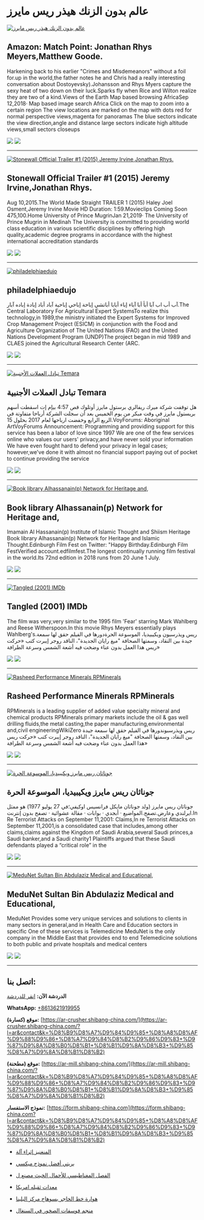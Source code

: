 # عالم بدون الزنك هيذر ريس مايرز

<a href="https://swt.shibang-china.com/?l=ar&img&k=%D8%B9%D8%A7%D9%84%D9%85+%D8%A8%D8%AF%D9%88%D9%86+%D8%A7%D9%84%D8%B2%D9%86%D9%83+%D9%87%D9%8A%D8%B0%D8%B1+%D8%B1%D9%8A%D8%B3+%D9%85%D8%A7%D9%8A%D8%B1%D8%B2" target="_blank">![عالم بدون الزنك هيذر ريس مايرز](http://static.shibang-china.com/all-800x300/1247.jpg)</a>

## Amazon: Match Point: Jonathan Rhys Meyers,Matthew Goode.
Harkening back to his earlier &quot;Crimes and Misdemeanors&quot; without a foil for.up in the world,the father notes he and Chris had a really interesting conversation about Dostoyevsky).Johansson and Rhys Myers capture the sexy heat of two down on their luck.Sparks fly when Rice and Wilton realize they are two of a kind.Views of the Earth Map based browsing AfricaSep 12,2018&#0183;&#32;Map based image search Africa Click on the map to zoom into a certain region The view locations are marked on the map with dots red for normal perspective views,magenta for panoramas The blue sectors indicate the view direction,angle and distance large sectors indicate high altitude views,small sectors closeups


<a href="https://whatsapp.shibangsoft.com/WhatsApp.php" target="_blank" title="WhatsApp">![](http://static.shibang-china.com/icon/whatsapp.png)</a> <a href="https://swt.shibang-china.com/?l=ar&icon&k=%D8%B9%D8%A7%D9%84%D9%85+%D8%A8%D8%AF%D9%88%D9%86+%D8%A7%D9%84%D8%B2%D9%86%D9%83+%D9%87%D9%8A%D8%B0%D8%B1+%D8%B1%D9%8A%D8%B3+%D9%85%D8%A7%D9%8A%D8%B1%D8%B2" target="_blank">![](http://static.shibang-china.com/icon/chat-ar.png)</a>

---

<a href="https://swt.shibang-china.com/?l=ar&img&k=%D8%B9%D8%A7%D9%84%D9%85+%D8%A8%D8%AF%D9%88%D9%86+%D8%A7%D9%84%D8%B2%D9%86%D9%83+%D9%87%D9%8A%D8%B0%D8%B1+%D8%B1%D9%8A%D8%B3+%D9%85%D8%A7%D9%8A%D8%B1%D8%B2" target="_blank">![Stonewall Official Trailer #1 (2015) Jeremy Irvine,Jonathan Rhys.](http://static.shibang-china.com/all-800x300/1159.jpg)</a>

## Stonewall Official Trailer #1 (2015) Jeremy Irvine,Jonathan Rhys.
Aug 10,2015.The World Made Straight TRAILER 1 (2015) Haley Joel Osment,Jeremy Irvine Movie HD Duration: 1:59.Movieclips Coming Soon 475,100.Home University of Prince MugrinJan 21,2019&#0183;&#32;The University of Prince Mugrin in Medinah The University is committed to providing world class education in various scientific disciplines by offering high quality,academic degree programs in accordance with the highest international accreditation standards


<a href="https://whatsapp.shibangsoft.com/WhatsApp.php" target="_blank" title="WhatsApp">![](http://static.shibang-china.com/icon/whatsapp.png)</a> <a href="https://swt.shibang-china.com/?l=ar&icon&k=%D8%B9%D8%A7%D9%84%D9%85+%D8%A8%D8%AF%D9%88%D9%86+%D8%A7%D9%84%D8%B2%D9%86%D9%83+%D9%87%D9%8A%D8%B0%D8%B1+%D8%B1%D9%8A%D8%B3+%D9%85%D8%A7%D9%8A%D8%B1%D8%B2" target="_blank">![](http://static.shibang-china.com/icon/chat-ar.png)</a>

---

<a href="https://swt.shibang-china.com/?l=ar&img&k=%D8%B9%D8%A7%D9%84%D9%85+%D8%A8%D8%AF%D9%88%D9%86+%D8%A7%D9%84%D8%B2%D9%86%D9%83+%D9%87%D9%8A%D8%B0%D8%B1+%D8%B1%D9%8A%D8%B3+%D9%85%D8%A7%D9%8A%D8%B1%D8%B2" target="_blank">![philadelphiaedujo](http://static.shibang-china.com/all-800x300/687.jpg)</a>

## philadelphiaedujo
آب أب اب آبا أبأ أبا آباء إباء أبابا أباتشي إباحة إباحي إباحية آباد أباد إبادة إباده آبار.The Central Laboratory For Agricultural Expert SystemsTo realize this technology,in 1989,the ministry initiated the Expert Systems for Improved Crop Management Project (ESICM) in conjunction with the Food and Agriculture Organization of The United Nations (FAO) and the United Nations Development Program (UNDP)The project began in mid 1989 and CLAES joined the Agricultural Research Center (ARC.


<a href="https://whatsapp.shibangsoft.com/WhatsApp.php" target="_blank" title="WhatsApp">![](http://static.shibang-china.com/icon/whatsapp.png)</a> <a href="https://swt.shibang-china.com/?l=ar&icon&k=%D8%B9%D8%A7%D9%84%D9%85+%D8%A8%D8%AF%D9%88%D9%86+%D8%A7%D9%84%D8%B2%D9%86%D9%83+%D9%87%D9%8A%D8%B0%D8%B1+%D8%B1%D9%8A%D8%B3+%D9%85%D8%A7%D9%8A%D8%B1%D8%B2" target="_blank">![](http://static.shibang-china.com/icon/chat-ar.png)</a>

---

<a href="https://swt.shibang-china.com/?l=ar&img&k=%D8%B9%D8%A7%D9%84%D9%85+%D8%A8%D8%AF%D9%88%D9%86+%D8%A7%D9%84%D8%B2%D9%86%D9%83+%D9%87%D9%8A%D8%B0%D8%B1+%D8%B1%D9%8A%D8%B3+%D9%85%D8%A7%D9%8A%D8%B1%D8%B2" target="_blank">![تبادل العملات الأجنبية Temara](http://static.shibang-china.com/all-800x300/805.jpg)</a>

## تبادل العملات الأجنبية Temara
هل توقفت شركة ميرك ريفالري برستول مايرز أوتلوك قص 4:57 بيإم إت اسقطت أسهم بريستول مايرز في وقت مبكر من يوم الخميس بعد أن سجلت الشركة أرباحا متفاوتة في الربع الرابع وخفضت ارباحها لعام 2017 بحلول 15.VoyForums: Aboriginal ArtVoyForums Announcement: Programming and providing support for this service has been a labor of love since 1997 We are one of the few services online who values our users' privacy,and have never sold your information We have even fought hard to defend your privacy in legal cases; however,we've done it with almost no financial support paying out of pocket to continue providing the service


<a href="https://whatsapp.shibangsoft.com/WhatsApp.php" target="_blank" title="WhatsApp">![](http://static.shibang-china.com/icon/whatsapp.png)</a> <a href="https://swt.shibang-china.com/?l=ar&icon&k=%D8%B9%D8%A7%D9%84%D9%85+%D8%A8%D8%AF%D9%88%D9%86+%D8%A7%D9%84%D8%B2%D9%86%D9%83+%D9%87%D9%8A%D8%B0%D8%B1+%D8%B1%D9%8A%D8%B3+%D9%85%D8%A7%D9%8A%D8%B1%D8%B2" target="_blank">![](http://static.shibang-china.com/icon/chat-ar.png)</a>

---

<a href="https://swt.shibang-china.com/?l=ar&img&k=%D8%B9%D8%A7%D9%84%D9%85+%D8%A8%D8%AF%D9%88%D9%86+%D8%A7%D9%84%D8%B2%D9%86%D9%83+%D9%87%D9%8A%D8%B0%D8%B1+%D8%B1%D9%8A%D8%B3+%D9%85%D8%A7%D9%8A%D8%B1%D8%B2" target="_blank">![Book library Alhassanain(p) Network for Heritage and,](http://static.shibang-china.com/all-800x300/1264.jpg)</a>

## Book library Alhassanain(p) Network for Heritage and,
Imamain Al Hassanain(p) Institute of Islamic Thought and Shiism Heritage Book library Alhassanain(p) Network for Heritage and Islamic Thought.Edinburgh Film Fest on Twitter: &quot;Happy Birthday.Edinburgh Film FestVerified account.edfilmfest.The longest continually running film festival in the world.Its 72nd edition in 2018 runs from 20 June 1 July.


<a href="https://whatsapp.shibangsoft.com/WhatsApp.php" target="_blank" title="WhatsApp">![](http://static.shibang-china.com/icon/whatsapp.png)</a> <a href="https://swt.shibang-china.com/?l=ar&icon&k=%D8%B9%D8%A7%D9%84%D9%85+%D8%A8%D8%AF%D9%88%D9%86+%D8%A7%D9%84%D8%B2%D9%86%D9%83+%D9%87%D9%8A%D8%B0%D8%B1+%D8%B1%D9%8A%D8%B3+%D9%85%D8%A7%D9%8A%D8%B1%D8%B2" target="_blank">![](http://static.shibang-china.com/icon/chat-ar.png)</a>

---

<a href="https://swt.shibang-china.com/?l=ar&img&k=%D8%B9%D8%A7%D9%84%D9%85+%D8%A8%D8%AF%D9%88%D9%86+%D8%A7%D9%84%D8%B2%D9%86%D9%83+%D9%87%D9%8A%D8%B0%D8%B1+%D8%B1%D9%8A%D8%B3+%D9%85%D8%A7%D9%8A%D8%B1%D8%B2" target="_blank">![Tangled (2001) IMDb](http://static.shibang-china.com/all-800x300/256.jpg)</a>

## Tangled (2001) IMDb
The film was very,very similar to the 1995 film &#39;Fear&#39; starring Mark Wahlberg and Reese Witherspoon.In this movie Rhys Meyers essentially plays Wahlberg&#39;s.ريس ويذرسبون ويكيبيديا، الموسوعة الحرةدورها في الفيلم حقق لها سمعة جيدة بين النقاد، وسمتها الصحافة "ميغ رايان الجديدة"، الناقد روجر إيبرت كتب «حركت ريس هذا العمل بدون عناء وضخت فيه أشعة الشمس وسرعة الطرافة»


<a href="https://whatsapp.shibangsoft.com/WhatsApp.php" target="_blank" title="WhatsApp">![](http://static.shibang-china.com/icon/whatsapp.png)</a> <a href="https://swt.shibang-china.com/?l=ar&icon&k=%D8%B9%D8%A7%D9%84%D9%85+%D8%A8%D8%AF%D9%88%D9%86+%D8%A7%D9%84%D8%B2%D9%86%D9%83+%D9%87%D9%8A%D8%B0%D8%B1+%D8%B1%D9%8A%D8%B3+%D9%85%D8%A7%D9%8A%D8%B1%D8%B2" target="_blank">![](http://static.shibang-china.com/icon/chat-ar.png)</a>

---

<a href="https://swt.shibang-china.com/?l=ar&img&k=%D8%B9%D8%A7%D9%84%D9%85+%D8%A8%D8%AF%D9%88%D9%86+%D8%A7%D9%84%D8%B2%D9%86%D9%83+%D9%87%D9%8A%D8%B0%D8%B1+%D8%B1%D9%8A%D8%B3+%D9%85%D8%A7%D9%8A%D8%B1%D8%B2" target="_blank">![Rasheed Performance Minerals RPMinerals](http://static.shibang-china.com/all-800x300/37.jpg)</a>

## Rasheed Performance Minerals RPMinerals
RPMinerals is a leading supplier of added value specialty mineral and chemical products RPMinerals primary markets include the oil & gas well drilling fluids,the metal casting,the paper manufacturing,environmental and,civil engineeringWikiZero ريس ويذرسبوندورها في الفيلم حقق لها سمعة جيدة بين النقاد، وسمتها الصحافة "ميغ رايان الجديدة"، الناقد روجر إيبرت كتب «حركت ريس هذا العمل بدون عناء وضخت فيه أشعة الشمس وسرعة الطرافة»


<a href="https://whatsapp.shibangsoft.com/WhatsApp.php" target="_blank" title="WhatsApp">![](http://static.shibang-china.com/icon/whatsapp.png)</a> <a href="https://swt.shibang-china.com/?l=ar&icon&k=%D8%B9%D8%A7%D9%84%D9%85+%D8%A8%D8%AF%D9%88%D9%86+%D8%A7%D9%84%D8%B2%D9%86%D9%83+%D9%87%D9%8A%D8%B0%D8%B1+%D8%B1%D9%8A%D8%B3+%D9%85%D8%A7%D9%8A%D8%B1%D8%B2" target="_blank">![](http://static.shibang-china.com/icon/chat-ar.png)</a>

---

<a href="https://swt.shibang-china.com/?l=ar&img&k=%D8%B9%D8%A7%D9%84%D9%85+%D8%A8%D8%AF%D9%88%D9%86+%D8%A7%D9%84%D8%B2%D9%86%D9%83+%D9%87%D9%8A%D8%B0%D8%B1+%D8%B1%D9%8A%D8%B3+%D9%85%D8%A7%D9%8A%D8%B1%D8%B2" target="_blank">![جوناثان ريس مايرز ويكيبيديا، الموسوعة الحرة](http://static.shibang-china.com/all-800x300/1399.jpg)</a>

## جوناثان ريس مايرز ويكيبيديا، الموسوعة الحرة
جوناثان ريس مايرز (ولد جوناثان مايكل فرانسيس اوكيفي؛في 27 يوليو 1977) هو ممثل ايرلندي وعارض.تصفح.المواضيع &middot; أبجدي &middot; بوابات &middot; مقالة عشوائية &middot; تصفح بدون إنترنت.In Re Terrorist Attacks on September 11,2001: Claims,In re Terrorist Attacks on September 11,2001,is a consolidated case that includes,among other claims,claims against the Kingdom of Saudi Arabia,several Saudi princes,a Saudi banker,and a Saudi charity1 Plaintiffs argued that these Saudi defendants played a “critical role” in the


<a href="https://whatsapp.shibangsoft.com/WhatsApp.php" target="_blank" title="WhatsApp">![](http://static.shibang-china.com/icon/whatsapp.png)</a> <a href="https://swt.shibang-china.com/?l=ar&icon&k=%D8%B9%D8%A7%D9%84%D9%85+%D8%A8%D8%AF%D9%88%D9%86+%D8%A7%D9%84%D8%B2%D9%86%D9%83+%D9%87%D9%8A%D8%B0%D8%B1+%D8%B1%D9%8A%D8%B3+%D9%85%D8%A7%D9%8A%D8%B1%D8%B2" target="_blank">![](http://static.shibang-china.com/icon/chat-ar.png)</a>

---

<a href="https://swt.shibang-china.com/?l=ar&img&k=%D8%B9%D8%A7%D9%84%D9%85+%D8%A8%D8%AF%D9%88%D9%86+%D8%A7%D9%84%D8%B2%D9%86%D9%83+%D9%87%D9%8A%D8%B0%D8%B1+%D8%B1%D9%8A%D8%B3+%D9%85%D8%A7%D9%8A%D8%B1%D8%B2" target="_blank">![MeduNet Sultan Bin Abdulaziz Medical and Educational,](http://static.shibang-china.com/all-800x300/162.jpg)</a>

## MeduNet Sultan Bin Abdulaziz Medical and Educational,
MeduNet Provides some very unique services and solutions to clients in many sectors in general,and in Health Care and Education sectors in specific One of these services is Telemedicine MeduNet is the only company in the Middle East that provides end to end Telemedicine solutions to both public and private hospitals and medical centers

<a href="https://whatsapp.shibangsoft.com/WhatsApp.php" target="_blank" title="WhatsApp">![](http://static.shibang-china.com/icon/whatsapp.png)</a> <a href="https://swt.shibang-china.com/?l=ar&icon&k=%D8%B9%D8%A7%D9%84%D9%85+%D8%A8%D8%AF%D9%88%D9%86+%D8%A7%D9%84%D8%B2%D9%86%D9%83+%D9%87%D9%8A%D8%B0%D8%B1+%D8%B1%D9%8A%D8%B3+%D9%85%D8%A7%D9%8A%D8%B1%D8%B2" target="_blank">![](http://static.shibang-china.com/icon/chat-ar.png)</a>

---
## اتصل بنا:

**الدردشة الآن:** [انقر للدردشة](https://swt.shibang-china.com?l=ar&contact&k=%D8%B9%D8%A7%D9%84%D9%85+%D8%A8%D8%AF%D9%88%D9%86+%D8%A7%D9%84%D8%B2%D9%86%D9%83+%D9%87%D9%8A%D8%B0%D8%B1+%D8%B1%D9%8A%D8%B3+%D9%85%D8%A7%D9%8A%D8%B1%D8%B2)

**WhatsApp:**  [+8613621919955](https://whatsapp.shibangsoft.com/WhatsApp.php)

**موقع (كسارة):** [https://ar-crusher.shibang-china.com/](https://ar-crusher.shibang-china.com/?l=ar&contact&k=%D8%B9%D8%A7%D9%84%D9%85+%D8%A8%D8%AF%D9%88%D9%86+%D8%A7%D9%84%D8%B2%D9%86%D9%83+%D9%87%D9%8A%D8%B0%D8%B1+%D8%B1%D9%8A%D8%B3+%D9%85%D8%A7%D9%8A%D8%B1%D8%B2)

**موقع (مطحنة):** [https://ar-mill.shibang-china.com/](https://ar-mill.shibang-china.com/?l=ar&contact&k=%D8%B9%D8%A7%D9%84%D9%85+%D8%A8%D8%AF%D9%88%D9%86+%D8%A7%D9%84%D8%B2%D9%86%D9%83+%D9%87%D9%8A%D8%B0%D8%B1+%D8%B1%D9%8A%D8%B3+%D9%85%D8%A7%D9%8A%D8%B1%D8%B2)

**نموذج الاستفسار:** [https://form.shibang-china.com](https://form.shibang-china.com?l=ar&contact&k=%D8%B9%D8%A7%D9%84%D9%85+%D8%A8%D8%AF%D9%88%D9%86+%D8%A7%D9%84%D8%B2%D9%86%D9%83+%D9%87%D9%8A%D8%B0%D8%B1+%D8%B1%D9%8A%D8%B3+%D9%85%D8%A7%D9%8A%D8%B1%D8%B2)

* [المنغنيز إثراء آلة](../17/%D8%A7%D9%84%D9%85%D9%86%D8%BA%D9%86%D9%8A%D8%B2%20%D8%A5%D8%AB%D8%B1%D8%A7%D8%A1%20%D8%A2%D9%84%D8%A9.md)

* [بريتي أفضل نموذج ميكسي](../16/%D8%A8%D8%B1%D9%8A%D8%AA%D9%8A%20%D8%A3%D9%81%D8%B6%D9%84%20%D9%86%D9%85%D9%88%D8%B0%D8%AC%20%D9%85%D9%8A%D9%83%D8%B3%D9%8A.md)

* [الفصل المغناطيسي للأحمال الخبث مصنع ل](../18/%D8%A7%D9%84%D9%81%D8%B5%D9%84%20%D8%A7%D9%84%D9%85%D8%BA%D9%86%D8%A7%D8%B7%D9%8A%D8%B3%D9%8A%20%D9%84%D9%84%D8%A3%D8%AD%D9%85%D8%A7%D9%84%20%D8%A7%D9%84%D8%AE%D8%A8%D8%AB%20%D9%85%D8%B5%D9%86%D8%B9%20%D9%84.md)

* [معدات ثقيله امريكا](../16/%D9%85%D8%B9%D8%AF%D8%A7%D8%AA%20%D8%AB%D9%82%D9%8A%D9%84%D9%87%20%D8%A7%D9%85%D8%B1%D9%8A%D9%83%D8%A7.md)

* [هوارة خط الحاجر بسوهاج مركز البلينا](../20/%D9%87%D9%88%D8%A7%D8%B1%D8%A9%20%D8%AE%D8%B7%20%D8%A7%D9%84%D8%AD%D8%A7%D8%AC%D8%B1%20%D8%A8%D8%B3%D9%88%D9%87%D8%A7%D8%AC%20%D9%85%D8%B1%D9%83%D8%B2%20%D8%A7%D9%84%D8%A8%D9%84%D9%8A%D9%86%D8%A7.md)

* [منجم فوسفات الصخور في السنغال](../16/%D9%85%D9%86%D8%AC%D9%85%20%D9%81%D9%88%D8%B3%D9%81%D8%A7%D8%AA%20%D8%A7%D9%84%D8%B5%D8%AE%D9%88%D8%B1%20%D9%81%D9%8A%20%D8%A7%D9%84%D8%B3%D9%86%D8%BA%D8%A7%D9%84.md)